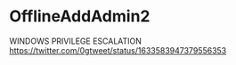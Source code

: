 # OfflineAddAdmin2
WINDOWS PRIVILEGE ESCALATION
https://twitter.com/0gtweet/status/1633583947379556353
